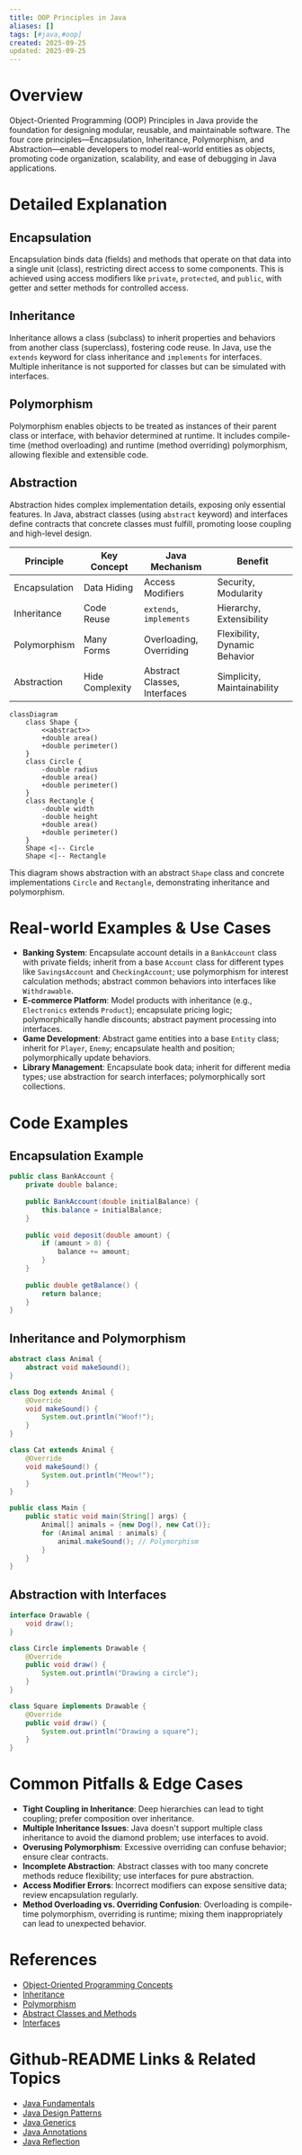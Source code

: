 ```yaml
---
title: OOP Principles in Java
aliases: []
tags: [#java,#oop]
created: 2025-09-25
updated: 2025-09-25
---
```


# Overview

Object-Oriented Programming (OOP) Principles in Java provide the foundation for designing modular, reusable, and maintainable software. The four core principles—Encapsulation, Inheritance, Polymorphism, and Abstraction—enable developers to model real-world entities as objects, promoting code organization, scalability, and ease of debugging in Java applications.

# Detailed Explanation

## Encapsulation

Encapsulation binds data (fields) and methods that operate on that data into a single unit (class), restricting direct access to some components. This is achieved using access modifiers like `private`, `protected`, and `public`, with getter and setter methods for controlled access.

## Inheritance

Inheritance allows a class (subclass) to inherit properties and behaviors from another class (superclass), fostering code reuse. In Java, use the `extends` keyword for class inheritance and `implements` for interfaces. Multiple inheritance is not supported for classes but can be simulated with interfaces.

## Polymorphism

Polymorphism enables objects to be treated as instances of their parent class or interface, with behavior determined at runtime. It includes compile-time (method overloading) and runtime (method overriding) polymorphism, allowing flexible and extensible code.

## Abstraction

Abstraction hides complex implementation details, exposing only essential features. In Java, abstract classes (using `abstract` keyword) and interfaces define contracts that concrete classes must fulfill, promoting loose coupling and high-level design.

| Principle      | Key Concept                  | Java Mechanism              | Benefit                          |
|----------------|------------------------------|-----------------------------|----------------------------------|
| Encapsulation | Data Hiding                  | Access Modifiers           | Security, Modularity             |
| Inheritance   | Code Reuse                   | `extends`, `implements`    | Hierarchy, Extensibility         |
| Polymorphism  | Many Forms                   | Overloading, Overriding    | Flexibility, Dynamic Behavior    |
| Abstraction   | Hide Complexity             | Abstract Classes, Interfaces| Simplicity, Maintainability      |

```mermaid
classDiagram
    class Shape {
        <<abstract>>
        +double area()
        +double perimeter()
    }
    class Circle {
        -double radius
        +double area()
        +double perimeter()
    }
    class Rectangle {
        -double width
        -double height
        +double area()
        +double perimeter()
    }
    Shape <|-- Circle
    Shape <|-- Rectangle
```

This diagram shows abstraction with an abstract `Shape` class and concrete implementations `Circle` and `Rectangle`, demonstrating inheritance and polymorphism.

# Real-world Examples & Use Cases

- **Banking System**: Encapsulate account details in a `BankAccount` class with private fields; inherit from a base `Account` class for different types like `SavingsAccount` and `CheckingAccount`; use polymorphism for interest calculation methods; abstract common behaviors into interfaces like `Withdrawable`.
- **E-commerce Platform**: Model products with inheritance (e.g., `Electronics` extends `Product`); encapsulate pricing logic; polymorphically handle discounts; abstract payment processing into interfaces.
- **Game Development**: Abstract game entities into a base `Entity` class; inherit for `Player`, `Enemy`; encapsulate health and position; polymorphically update behaviors.
- **Library Management**: Encapsulate book data; inherit for different media types; use abstraction for search interfaces; polymorphically sort collections.

# Code Examples

## Encapsulation Example
```java
public class BankAccount {
    private double balance;
    
    public BankAccount(double initialBalance) {
        this.balance = initialBalance;
    }
    
    public void deposit(double amount) {
        if (amount > 0) {
            balance += amount;
        }
    }
    
    public double getBalance() {
        return balance;
    }
}
```

## Inheritance and Polymorphism
```java
abstract class Animal {
    abstract void makeSound();
}

class Dog extends Animal {
    @Override
    void makeSound() {
        System.out.println("Woof!");
    }
}

class Cat extends Animal {
    @Override
    void makeSound() {
        System.out.println("Meow!");
    }
}

public class Main {
    public static void main(String[] args) {
        Animal[] animals = {new Dog(), new Cat()};
        for (Animal animal : animals) {
            animal.makeSound(); // Polymorphism
        }
    }
}
```

## Abstraction with Interfaces
```java
interface Drawable {
    void draw();
}

class Circle implements Drawable {
    @Override
    public void draw() {
        System.out.println("Drawing a circle");
    }
}

class Square implements Drawable {
    @Override
    public void draw() {
        System.out.println("Drawing a square");
    }
}
```

# Common Pitfalls & Edge Cases

- **Tight Coupling in Inheritance**: Deep hierarchies can lead to tight coupling; prefer composition over inheritance.
- **Multiple Inheritance Issues**: Java doesn't support multiple class inheritance to avoid the diamond problem; use interfaces to avoid.
- **Overusing Polymorphism**: Excessive overriding can confuse behavior; ensure clear contracts.
- **Incomplete Abstraction**: Abstract classes with too many concrete methods reduce flexibility; use interfaces for pure abstraction.
- **Access Modifier Errors**: Incorrect modifiers can expose sensitive data; review encapsulation regularly.
- **Method Overloading vs. Overriding Confusion**: Overloading is compile-time polymorphism, overriding is runtime; mixing them inappropriately can lead to unexpected behavior.

# References

- [Object-Oriented Programming Concepts](https://docs.oracle.com/javase/tutorial/java/concepts/index.html)
- [Inheritance](https://docs.oracle.com/javase/tutorial/java/IandI/subclasses.html)
- [Polymorphism](https://docs.oracle.com/javase/tutorial/java/IandI/polymorphism.html)
- [Abstract Classes and Methods](https://docs.oracle.com/javase/tutorial/java/IandI/abstract.html)
- [Interfaces](https://docs.oracle.com/javase/tutorial/java/IandI/createinterface.html)

# Github-README Links & Related Topics

- [Java Fundamentals](./java-fundamentals/README.md)
- [Java Design Patterns](./java-design-patterns/README.md)
- [Java Generics](./java-generics/README.md)
- [Java Annotations](./java-annotations/README.md)
- [Java Reflection](./java-reflection/README.md)